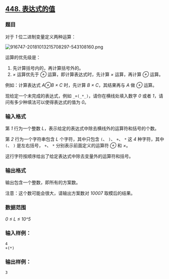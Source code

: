 ## [448. 表达式的值](https://www.acwing.com/problem/content/450/)

### 题目

对于 *1* 位二进制变量定义两种运算：

 ![916747-20181013215708297-543108160.png](/media/article/image/2019/03/11/19_4c797dc843-916747-20181013215708297-543108160.png)

运算的优先级是：

1. 先计算括号内的，再计算括号外的。
2. *×* 运算优先于 *⊕* 运算，即计算表达式时，先计算 *×* 运算，再计算 *⊕* 运算。

例如：计算表达式 *A⊕B × C* 时，先计算 *B × C*，其结果再与 *A* 做 *⊕* 运算。

现给定一个未完成的表达式，例如 `_+(_*_)`，请你在横线处填入数字 *0* 或者 *1*，请问有多少种填法可以使得表达式的值为 *0*。

### 输入格式

第 *1* 行为一个整数 *L*，表示给定的表达式中除去横线外的运算符和括号的个数。

第 *2* 行为一个字符串包含 *L* 个字符，其中只包含 `(`、 `)`、 `+`、 `*` 这 *4* 种字符，其中 `(`、 `)` 是左右括号， `+`、 `*` 分别表示前面定义的运算符 *⊕* 和 *×*。

这行字符按顺序给出了给定表达式中除去变量外的运算符和括号。

### 输出格式

输出包含一个整数，即所有的方案数。

注意：这个数可能会很大，请输出方案数对 *10007* 取模后的结果。

### 数据范围

*0 ≤ L ≤ 10^5*

### 输入样例：

```
4
+(*)
```

### 输出样例：

```
3
```
